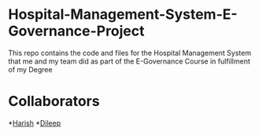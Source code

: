 # Hospital-Management-System-E-Governance-Project

This repo contains the code and files for the Hospital Management System that me and my team did as part of the E-Governance Course in fulfillment of my Degree

# Collaborators

*[Harish](https://github.com/Harish1031)
*[Dileep](https://github.com/imdhilipkumar)
